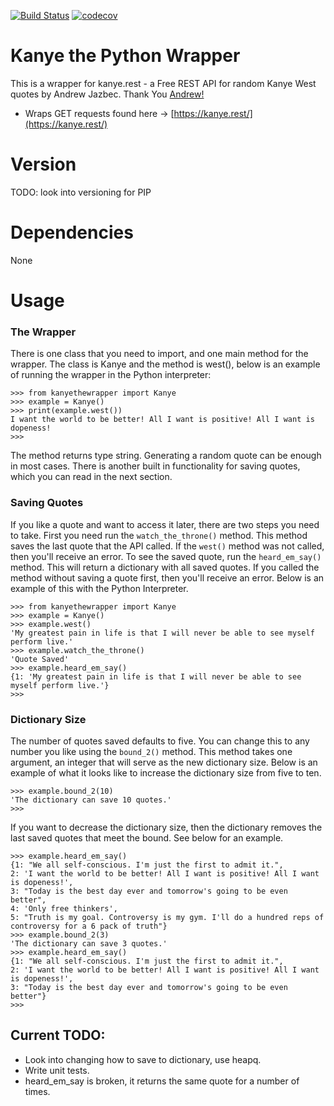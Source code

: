 [![Build Status](https://travis-ci.com/AlbertUlysses/kanyethewrapper.svg?branch=master)](https://travis-ci.com/AlbertUlysses/kanyethewrapper)
[![codecov](https://codecov.io/gh/AlbertUlysses/kanyethewrapper/branch/master/graph/badge.svg)](https://codecov.io/gh/AlbertUlysses/kanyethewrapper)

# Kanye the Python Wrapper
This is a wrapper for kanye.rest - a Free REST API for random Kanye West quotes by Andrew Jazbec.
Thank You [Andrew!](https://github.com/ajzbc)

* Wraps GET requests found here -> [https://kanye.rest/](https://kanye.rest/)

# Version
TODO: look into versioning for PIP

# Dependencies
None

# Usage
### The Wrapper

There is one class that you need to import, and one main method for the wrapper. The class is Kanye and the method is west(), below is an example of running the wrapper in the Python interpreter:
```
>>> from kanyethewrapper import Kanye
>>> example = Kanye()
>>> print(example.west())
I want the world to be better! All I want is positive! All I want is dopeness!
>>> 
```
The method returns type string. 
Generating a random quote can be enough in most cases. 
There is another built in functionality for saving quotes, which you can read in the next section.

### Saving Quotes

If you like a quote and want to access it later, there are two steps you need to take. 
First you need run the `watch_the_throne()` method. 
This method saves the last quote that the API called. 
If the `west()` method was not called, then you'll receive an error. 
To see the saved quote, run the `heard_em_say()` method. 
This will return a dictionary with all saved quotes. 
If you called the method without saving a quote first, then you'll receive an error. 
Below is an example of this with the Python Interpreter. 

```
>>> from kanyethewrapper import Kanye
>>> example = Kanye()
>>> example.west()
'My greatest pain in life is that I will never be able to see myself perform live.'
>>> example.watch_the_throne()
'Quote Saved'
>>> example.heard_em_say()
{1: 'My greatest pain in life is that I will never be able to see myself perform live.'}
>>> 
```

### Dictionary Size

The number of quotes saved defaults to five. 
You can change this to any number you like using the `bound_2()` method. 
This method takes one argument, an integer that will serve as the new dictionary size. 
Below is an example of what it looks like to increase the dictionary size from five to ten. 


```
>>> example.bound_2(10)
'The dictionary can save 10 quotes.'
>>> 
```  

If you want to decrease the dictionary size, then the dictionary removes the last saved quotes that meet the bound. 
See below for an example.

```
>>> example.heard_em_say()
{1: "We all self-conscious. I'm just the first to admit it.", 
2: 'I want the world to be better! All I want is positive! All I want is dopeness!', 
3: "Today is the best day ever and tomorrow's going to be even better", 
4: 'Only free thinkers', 
5: "Truth is my goal. Controversy is my gym. I'll do a hundred reps of controversy for a 6 pack of truth"}
>>> example.bound_2(3)
'The dictionary can save 3 quotes.'
>>> example.heard_em_say()
{1: "We all self-conscious. I'm just the first to admit it.", 
2: 'I want the world to be better! All I want is positive! All I want is dopeness!', 
3: "Today is the best day ever and tomorrow's going to be even better"}
>>> 

```

## Current TODO: 

* Look into changing how to save to dictionary, use heapq.
* Write unit tests.
* heard_em_say is broken, it returns the same quote for a number of times.
